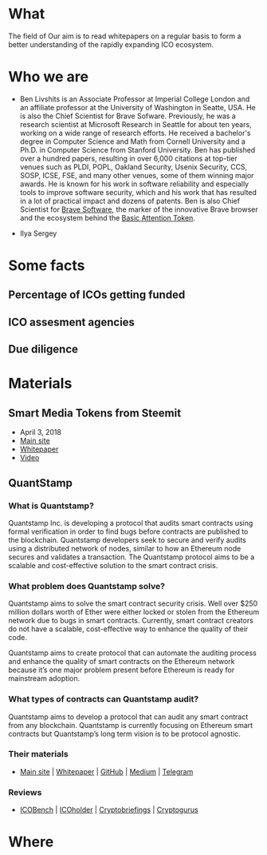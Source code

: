 
# What
The field of 
Our aim is to read whitepapers on a regular basis to form  a better understanding  of the rapidly expanding ICO ecosystem. 

# Who we are 
- Ben Livshits is an Associate Professor at Imperial College London and an affiliate professor at the University of Washington in Seatte, USA. He is also the Chief Scientist for Brave Sofware. Previously, he was a research scientist at Microsoft Research in Seattle for about ten years, working on a wide range of research efforts. He received a bachelor's degree in Computer Science and Math from Cornell University and a Ph.D. in Computer Science from Stanford University. Ben has published over  a hundred papers,  resulting in over 6,000 citations at top-tier venues  such  as  PLDI, POPL, Oakland Security, Usenix Security, CCS, SOSP, ICSE, FSE, and many other venues, some of them winning major awards. He is known for his work in software reliability and especially tools to improve software security, which and his  work that  has resulted in a lot of practical impact and dozens of patents. Ben is also  Chief Scientist for  [Brave  Software](https://www.brave.com), the marker of the innovative Brave browser and the  ecosystem  behind the [Basic Attention Token](https://www.basicattentiontoken.com).

- Ilya Sergey 
# Some facts

##  Percentage of ICOs getting funded
## ICO assesment agencies
##  Due diligence

# Materials

## Smart Media Tokens  from  Steemit
- April 3, 2018
- [Main site](https://smt.steem.io/)
- [Whitepaper](https://smt.steem.io/smt-whitepaper.pdf)
- [Video](https://youtu.be/mdzWY-B83W8)

## QuantStamp
### What is Quantstamp?
Quantstamp Inc. is developing a protocol that audits smart contracts using formal verification in order to find bugs before contracts are published to the blockchain. Quantstamp developers seek to secure and verify audits using a distributed network of nodes, similar to how an Ethereum node secures and validates a transaction. The Quantstamp protocol aims to be a scalable and cost-effective solution to the smart contract crisis.

###  What problem does Quantstamp solve?
Quantstamp aims to solve the smart contract security crisis. Well over $250 million dollars worth of Ether were either locked or stolen from the Ethereum network due to bugs in smart contracts. Currently, smart contract creators do not have a scalable, cost-effective way to enhance the quality of their code.

Quantstamp aims to create protocol that can automate the auditing process and enhance the quality of smart contracts on the Ethereum network because it’s one major problem present before Ethereum is ready for mainstream adoption.

###  What types of contracts can Quantstamp audit?
Quantstamp aims to develop a protocol that can audit any smart contract from any blockchain. Quantstamp is currently focusing on Ethereum smart contracts but Quantstamp’s long term vision is to be protocol agnostic.

### Their materials

- [Main site](https://quantstamp.com/) | [Whitepaper](https://docsend.com/view/shcsmhe) | [GitHub](https://github.com/quantstamp)  | [Medium](https://medium.com/quantstamp) |  [Telegram](https://t.me/quantstamp)

### Reviews
- [ICOBench](https://icobench.com/ico/quantstamp)  | [ICOholder](https://icoholder.com/en/quantstamp-3314) |  [Cryptobriefings](https://cryptobriefing.com/quantstamp-ico-review-and-token-analysis/) | [Cryptogurus](http://cryptogurus.com/bitcoin/what-is-quantstamp/)


Where
==========